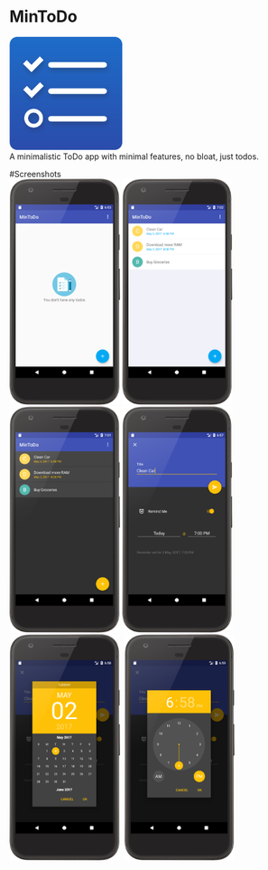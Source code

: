 # MinToDo 

<img src="/screenshots/app_icon.png" height="200px"/> <br>
A minimalistic ToDo app with minimal features, no bloat, just todos.


#Screenshots <br>
<img src="/screenshots/main_empty_light.png" height="400px"/>
<img src="/screenshots/main_full_light.png" height="400px"/>
<img src="/screenshots/main_full_dark.png" height="400px"/>
<img src="/screenshots/add_todo_dark.png" height="400px"/>
<img src="/screenshots/screenshot_reminder_date.png" height="400px"/>
<img scr="/screenshots/todo_date_light.png" height="400px"/>
<img src="/screenshots/screenshot_reminder_time.png" height="400px"/>
<img scr="/screenshots/todo_time_light.png" height="400px"/>



